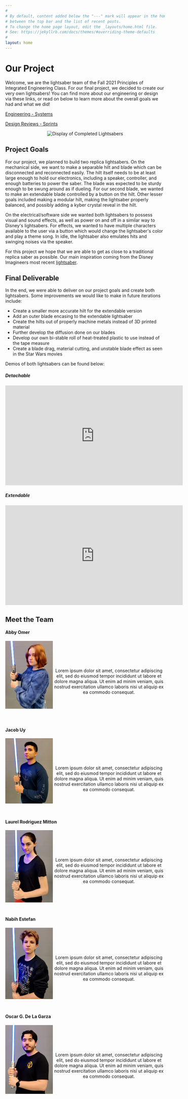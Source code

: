 ```yaml
---
#
# By default, content added below the "---" mark will appear in the home page
# between the top bar and the list of recent posts.
# To change the home page layout, edit the _layouts/home.html file.
# See: https://jekyllrb.com/docs/themes/#overriding-theme-defaults
#
layout: home
---
```


# Our Project

Welcome, we are the lightsaber team of the Fall 2021 Principles of Integrated Engineering Class. For our final project, we  decided to create our very own lightsabers! You can find more about our engineering or design via these links, or read on below to learn more about the overall goals we had and what we did!

[Engineering - Systems](./Systems/)

[Design Reviews - Sprints](./Sprints)

<p align="center">
  <img src="../Photos!/demoDark.png" alt="Display of Completed Lightsabers">
</p>


## Project Goals
For our project, we planned to build two replica lightsabers. On the mechanical side, we want to make a separable hilt and blade which can be disconnected and reconnected easily. The hilt itself needs to be at least large enough to hold our electronics, including a speaker, controller, and enough batteries to power the saber. The blade was expected to be sturdy enough to be swung around as if dueling. For our second blade, we wanted to make an extendable blade controlled by a button on the hilt. Other lesser goals included making a modular hilt, making the lightsaber properly balanced, and possibly adding a kyber crystal reveal in the hilt.

On the electrical/software side we wanted both lightsabers to possess visual and sound effects, as well as power on and off in a similar way to Disney's lightsabers. For effects, we wanted to have multiple characters available to the user via a button which would change the lightsaber's color and play a theme song. In idle, the lightsaber also emulates hits and swinging noises via the speaker.

For this project we hope that we are able to get as close to a traditional replica saber as possible. Our main inspiration coming from the Disney Imagineers most recent [lightsaber](https://youtu.be/ggWBEj8ppgM).


## Final Deliverable

In the end, we were able to deliver on our project goals and create both lightsabers. Some improvements we would like to make in future iterations include:
  - Create a smaller more accurate hilt for the extendable version
  - Add an outer blade encasing to the extendable lightsaber
  - Create the hilts out of properly machine metals instead of 3D printed material
  - Further develop the diffusion done on our blades
  - Develop our own bi-stable roll of heat-treated plastic to use instead of the tape measure
  - Create a blade drag, material cutting, and unstable blade effect as seen in the Star Wars movies

Demos of both lightsabers can be found below:

<!-- [![Detachable Lightsaber](./Photos!/About/team.jpg)](https://youtu.be/RMrMl14pZ-I) -->

##### Detachable
<iframe width="560" height="315" src="https://www.youtube.com/embed/RMrMl14pZ-I" title="YouTube video player" frameborder="0" allow="accelerometer; autoplay; clipboard-write; encrypted-media; gyroscope; picture-in-picture" allowfullscreen></iframe>

##### Extendable
<iframe width="560" height="315" src="https://youtu.be/GjQWpX-BY98" title="YouTube video player" frameborder="0" allow="accelerometer; autoplay; clipboard-write; encrypted-media; gyroscope; picture-in-picture" allowfullscreen></iframe>

## Meet the Team

#### Abby Omer

<p align="center">
  <img style="float:Left" src="./Photos!/About/abby_head.jpg" alt="Abby Omer"  width="150">
  <br>
  <br>
  <br>
  <br>
  <br>
  Lorem ipsum dolor sit amet, consectetur adipiscing elit, sed do eiusmod tempor incididunt ut labore et dolore magna aliqua. Ut enim ad minim veniam, quis nostrud exercitation ullamco laboris nisi ut aliquip ex ea commodo consequat.
</p>
<br>
<br>
<br>
<br>


#### Jacob Uy

<p align="center">
  <img style="float:Left" src="./Photos!/About/jacob_head.jpg" alt="Jacob Uy"  width="150">
  <br>
  <br>
  <br>
  <br>
  <br>
  Lorem ipsum dolor sit amet, consectetur adipiscing elit, sed do eiusmod tempor incididunt ut labore et dolore magna aliqua. Ut enim ad minim veniam, quis nostrud exercitation ullamco laboris nisi ut aliquip ex ea commodo consequat.
</p>
<br>
<br>
<br>



#### Laurel Rodriguez Mitton

<p align="center">
  <img style="float:Left" src="./Photos!/About/laurel_head.jpg" alt="Laurel Rodriguez Mitton"  width="150">
  <br>
  <br>
  <br>
  <br>
  <br>
  Lorem ipsum dolor sit amet, consectetur adipiscing elit, sed do eiusmod tempor incididunt ut labore et dolore magna aliqua. Ut enim ad minim veniam, quis nostrud exercitation ullamco laboris nisi ut aliquip ex ea commodo consequat.
</p>
<br>
<br>
<br>
<br>



#### Nabih Estefan

<p align="center">
  <img style="float:Left" src="./Photos!/About/nabih_head.jpg" alt="Nabih Estefan" width="150">
  <br>
  <br>
  <br>
  <br>
  <br>
  Lorem ipsum dolor sit amet, consectetur adipiscing elit, sed do eiusmod tempor incididunt ut labore et dolore magna aliqua. Ut enim ad minim veniam, quis nostrud exercitation ullamco laboris nisi ut aliquip ex ea commodo consequat.
</p>
<br>
<br>
<br>
<br>


#### Oscar G. De La Garza

<p align="center">
  <img style="float:Left" src="./Photos!/About/Oscar_head.jpg" alt="Oscar G. De La Garza"  width="150">
  <br>
  <br>
  <br>
  <br>
  <br>
  Lorem ipsum dolor sit amet, consectetur adipiscing elit, sed do eiusmod tempor incididunt ut labore et dolore magna aliqua. Ut enim ad minim veniam, quis nostrud exercitation ullamco laboris nisi ut aliquip ex ea commodo consequat.
</p>
<br>
<br>
<br>
<br>
